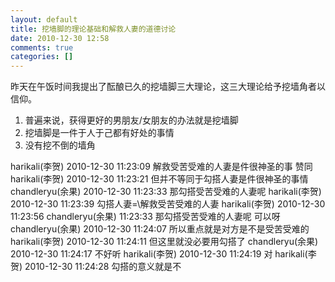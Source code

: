 ```yaml
---
layout: default
title: 挖墙脚的理论基础和解救人妻的道德讨论
date: 2010-12-30 12:58
comments: true
categories: []
---
```

昨天在午饭时间我提出了酝酿已久的挖墙脚三大理论，这三大理论给予挖墙角者以信仰。
<ol>
	<li>普遍来说，获得更好的男朋友/女朋友的办法就是挖墙脚</li>
	<li>挖墙脚是一件于人于己都有好处的事情</li>
	<li>没有挖不倒的墙角</li>
</ol>
harikali(李贺) 2010-12-30 11:23:09
解救受苦受难的人妻是件很神圣的事   赞同
harikali(李贺) 2010-12-30 11:23:21
但并不等同于勾搭人妻是件很神圣的事情
chandleryu(余果) 2010-12-30 11:23:33
那勾搭受苦受难的人妻呢
harikali(李贺) 2010-12-30 11:23:39
勾搭人妻=\解救受苦受难的人妻
harikali(李贺) 2010-12-30 11:23:56
chandleryu(余果) 11:23:33
那勾搭受苦受难的人妻呢     可以呀
chandleryu(余果) 2010-12-30 11:24:07
所以重点就是对方是不是受苦受难的
harikali(李贺) 2010-12-30 11:24:11
但这里就没必要用勾搭了
chandleryu(余果) 2010-12-30 11:24:17
不好听
harikali(李贺) 2010-12-30 11:24:19
对
harikali(李贺) 2010-12-30 11:24:28
勾搭的意义就是不
